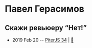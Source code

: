 # Павел Герасимов

## Скажи ревьюеру “Нет!”
- 2019 Feb 20 -- [PiterJS 34](https://www.youtube.com/watch?v=FV5xeLwYLNM)  | [:notebook:](https://fs.piterjs.org/events/34/gerasimov.pdf)  
